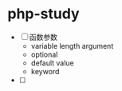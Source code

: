 # php-study

- [ ] 函数参数
    + variable length argument
    + optional
    + default value
    + keyword
- [ ] 